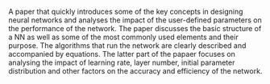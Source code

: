 A paper that quickly introduces some of the key concepts in designing neural networks and analyses the impact of the user-defined parameters on the performance of the network.
The paper discusses the basic structure of a NN as well as some of the most commonly used elements and their purpose. The algorithms that run the network are clearly described and accompanied by equations.
The latter part of the papaer focuses on analysing the impact of learning rate, layer number, initial parameter distribution and other factors on the accuracy and efficiency of the network.
